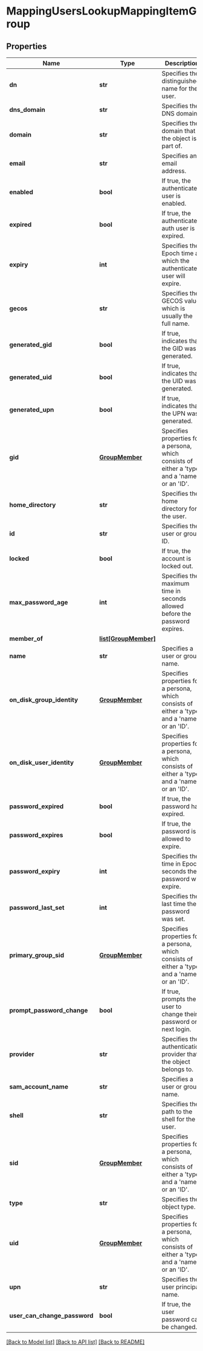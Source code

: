 # MappingUsersLookupMappingItemGroup

## Properties
Name | Type | Description | Notes
------------ | ------------- | ------------- | -------------
**dn** | **str** | Specifies the distinguished name for the user. | 
**dns_domain** | **str** | Specifies the DNS domain. | 
**domain** | **str** | Specifies the domain that the object is part of. | 
**email** | **str** | Specifies an email address. | [optional] 
**enabled** | **bool** | If true, the authenticated user is enabled. | [optional] 
**expired** | **bool** | If true, the authenticated auth user is expired. | [optional] 
**expiry** | **int** | Specifies the Epoch time at which the authenticated user will expire. | [optional] 
**gecos** | **str** | Specifies the GECOS value, which is usually the full name. | [optional] 
**generated_gid** | **bool** | If true, indicates that the GID was generated. | [optional] 
**generated_uid** | **bool** | If true, indicates that the UID was generated. | [optional] 
**generated_upn** | **bool** | If true, indicates that the UPN was generated. | [optional] 
**gid** | [**GroupMember**](GroupMember.md) | Specifies properties for a persona, which consists of either a &#39;type&#39; and a &#39;name&#39; or an &#39;ID&#39;. | [optional] 
**home_directory** | **str** | Specifies the home directory for the user. | [optional] 
**id** | **str** | Specifies the user or group ID. | 
**locked** | **bool** | If true, the account is locked out. | [optional] 
**max_password_age** | **int** | Specifies the maximum time in seconds allowed before the password expires. | [optional] 
**member_of** | [**list[GroupMember]**](GroupMember.md) |  | 
**name** | **str** | Specifies a user or group name. | 
**on_disk_group_identity** | [**GroupMember**](GroupMember.md) | Specifies properties for a persona, which consists of either a &#39;type&#39; and a &#39;name&#39; or an &#39;ID&#39;. | [optional] 
**on_disk_user_identity** | [**GroupMember**](GroupMember.md) | Specifies properties for a persona, which consists of either a &#39;type&#39; and a &#39;name&#39; or an &#39;ID&#39;. | [optional] 
**password_expired** | **bool** | If true, the password has expired. | [optional] 
**password_expires** | **bool** | If true, the password is allowed to expire. | [optional] 
**password_expiry** | **int** | Specifies the time in Epoch seconds the password will expire. | [optional] 
**password_last_set** | **int** | Specifies the last time the password was set. | [optional] 
**primary_group_sid** | [**GroupMember**](GroupMember.md) | Specifies properties for a persona, which consists of either a &#39;type&#39; and a &#39;name&#39; or an &#39;ID&#39;. | [optional] 
**prompt_password_change** | **bool** | If true, prompts the user to change their password on next login. | [optional] 
**provider** | **str** | Specifies the authentication provider that the object belongs to. | 
**sam_account_name** | **str** | Specifies a user or group name. | 
**shell** | **str** | Specifies the path to the shell for the user. | [optional] 
**sid** | [**GroupMember**](GroupMember.md) | Specifies properties for a persona, which consists of either a &#39;type&#39; and a &#39;name&#39; or an &#39;ID&#39;. | 
**type** | **str** | Specifies the object type. | 
**uid** | [**GroupMember**](GroupMember.md) | Specifies properties for a persona, which consists of either a &#39;type&#39; and a &#39;name&#39; or an &#39;ID&#39;. | [optional] 
**upn** | **str** | Specifies the user principal name. | [optional] 
**user_can_change_password** | **bool** | If true, the user password can be changed. | [optional] 

[[Back to Model list]](../README.md#documentation-for-models) [[Back to API list]](../README.md#documentation-for-api-endpoints) [[Back to README]](../README.md)


